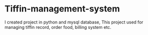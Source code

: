 # Tiffin-management-system
I created project in python and mysql database, This project used for managing tiffin record, order food, billing system etc.
